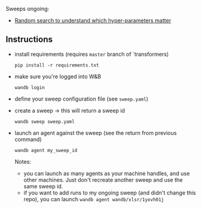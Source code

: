 Sweeps ongoing:
* [Random search to understand which hyper-parameters matter](https://wandb.ai/wandb/xlsr/sweeps/p23j88jo?workspace=user-borisd13)

## Instructions

* install requirements (requires `master` branch of `transformers)

  `pip install -r requirements.txt`

* make sure you're logged into W&B

  `wandb login`

* define your sweep configuration file (see `sweep.yaml`)

* create a sweep -> this will return a sweep id

  `wandb sweep sweep.yaml`

* launch an agent against the sweep (see the return from previous command)

  `wandb agent my_sweep_id`

  Notes:
  * you can launch as many agents as your machine handles, and use other machines. Just don't recreate another sweep and use the same sweep id.
  * if you want to add runs to my ongoing sweep (and didn't change this repo), you can launch `wandb agent wandb/xlsr/1yovh01j`
